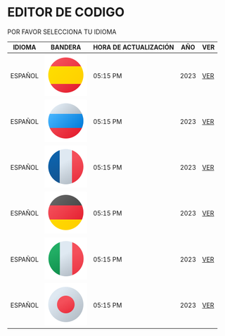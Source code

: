 # EDITOR DE CODIGO

POR FAVOR SELECCIONA TU IDIOMA

<table>
  <thead>
    <tr>
      <th>IDIOMA</th>
      <th>BANDERA</th>
      <th>HORA DE ACTUALIZACIÓN</th>
      <th>AÑO</th>
      <th>VER</th>
    </tr>
  </thead>
  <tbody>
    <tr>
      <td>ESPAÑOL</td>
      <td><img src="./dist/img/spain-96.png" alt="España"></td>
      <td>05:15 PM</td>
      <td>2023</td>
      <td><a href="./dist/pages/spain.md">VER</a></td>
    </tr>
    <tr>
      <td>ESPAÑOL</td>
      <td><img src="./dist/img/federation-96.png" alt="Federación"></td>
      <td>05:15 PM</td>
      <td>2023</td>
      <td><a href="./dist/pages/federation.md">VER</a></td>
    </tr>
    <tr>
      <td>ESPAÑOL</td>
      <td><img src="./dist/img/france-96.png" alt="Francia"></td>
      <td>05:15 PM</td>
      <td>2023</td>
      <td><a href="./dist/pages/france.md">VER</a></td>
    </tr>
    <tr>
      <td>ESPAÑOL</td>
      <td><img src="./dist/img/germany-96.png" alt="Alemania"></td>
      <td>05:15 PM</td>
      <td>2023</td>
      <td><a href="./dist/pages/germany.md">VER</a></td>
    </tr>
    <tr>
      <td>ESPAÑOL</td>
      <td><img src="./dist/img/italy-96.png" alt="Italia"></td>
      <td>05:15 PM</td>
      <td>2023</td>
      <td><a href="./dist/pages/italy.md">VER</a></td>
    </tr>
    <tr>
      <td>ESPAÑOL</td>
      <td><img src="./dist/img/japan-96.png" alt="Japón"></td>
      <td>05:15 PM</td>
      <td>2023</td>
      <td><a href="./dist/pages/japan.md">VER</a></td>
    </tr>
  </tbody>
</table>